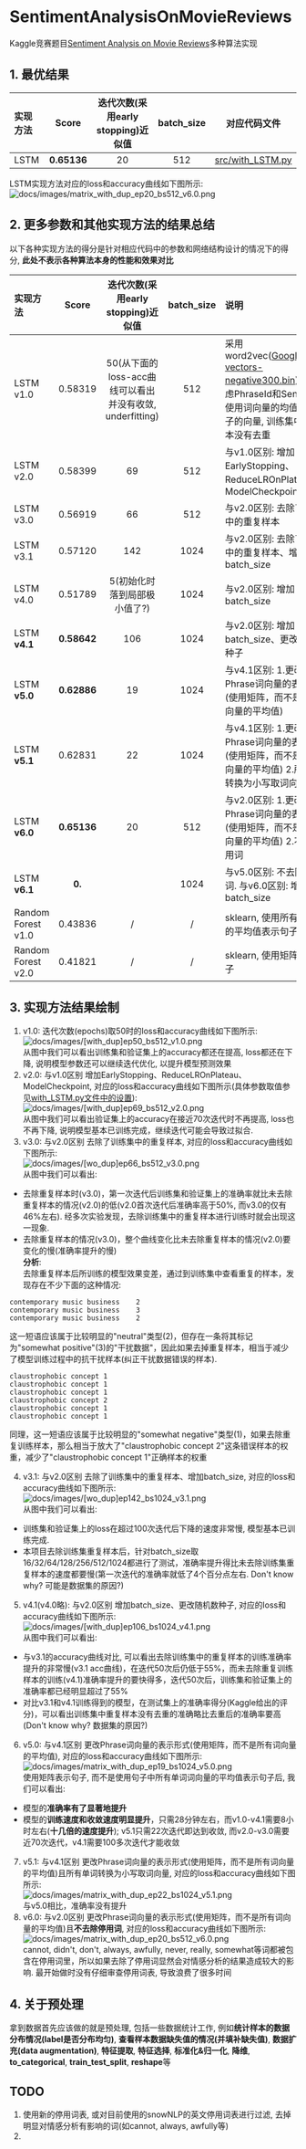 # SentimentAnalysisOnMovieReviews
Kaggle竞赛题目[Sentiment Analysis on Movie Reviews](https://www.kaggle.com/c/sentiment-analysis-on-movie-reviews)多种算法实现

## 1. 最优结果

| 实现方法 | Score | 迭代次数(采用early stopping)近似值 | batch_size | 对应代码文件 |
| :------ | :---: | :---: | :---: |:---: |
| LSTM | **0.65136** | 20 | 512 | [src/with_LSTM.py](https://github.com/lxw0109/SentimentAnalysisOnMovieReviews/blob/master/src/with_LSTM.py) |

LSTM实现方法对应的loss和accuracy曲线如下图所示:  
 ![docs/images/matrix_with_dup_ep20_bs512_v6.0.png](docs/images/matrix_with_dup_ep20_bs512_v6.0.png)  
 
<!-- Random Forest实现方法对应的loss和accuracy曲线如下图所示:  
 ![docs/images/]() -->


## 2. 更多参数和其他实现方法的结果总结
以下各种实现方法的得分是针对相应代码中的参数和网络结构设计的情况下的得分, **此处不表示各种算法本身的性能和效果对比**

| 实现方法 | Score | 迭代次数(采用early stopping)近似值 | batch_size | 说明 |
| :------ | :---: | :---: | :---: | :------ |
| LSTM v1.0 | 0.58319 | 50(从下面的loss-acc曲线可以看出并没有收敛, underfitting) | 512 | 采用word2vec([GoogleNews-vectors-negative300.bin](https://github.com/3Top/word2vec-api)), 没有考虑PhraseId和SentenceId, 使用词向量的均值作为句子的向量, 训练集中重复样本没有去重 |
| LSTM v2.0 | 0.58399 | 69 | 512 | 与v1.0区别: 增加EarlyStopping、 ReduceLROnPlateau、ModelCheckpoint |
| LSTM v3.0 | 0.56919 | 66 | 512 | 与v2.0区别: 去除了训练集中的重复样本 |
| LSTM v3.1 | 0.57120 | 142 | 1024 | 与v2.0区别: 去除了训练集中的重复样本、增加batch_size |
| LSTM v4.0 | 0.51789 | 5(初始化时落到局部极小值了?) | 1024 | 与v2.0区别: 增加batch_size |
| LSTM **v4.1** | **0.58642** | 106 | 1024 | 与v2.0区别: 增加batch_size、更改随机数种子 |
| LSTM **v5.0** | **0.62886** | 19 | 1024 | 与v4.1区别: 1.更改Phrase词向量的表示形式(使用矩阵，而不是所有词向量的平均值) |
| LSTM **v5.1** | 0.62831 | 22 | 1024 | 与v4.1区别: 1.更改Phrase词向量的表示形式(使用矩阵，而不是所有词向量的平均值) 2.所有单词转换为小写取词向量 |
| LSTM **v6.0** | **0.65136** | 20 | 512 | 与v2.0区别: 1.更改Phrase词向量的表示形式(使用矩阵，而不是所有词向量的平均值) 2.不去除停用词 |
| LSTM **v6.1** | **0.** |  | 1024 | 与v5.0区别: 不去除停用词. 与v6.0区别: 增加batch_size |
| Random Forest v1.0 | 0.43836 | / | / | sklearn, 使用所有词向量的平均值表示句子 |
| Random Forest v2.0 | 0.41821 | / | / | sklearn, 使用矩阵表示句子 |

## 3. 实现方法结果绘制
1. v1.0: 迭代次数(epochs)取50时的loss和accuracy曲线如下图所示:  
 ![docs/images/[with_dup]ep50_bs512_v1.0.png](docs/images/[with_dup]ep50_bs512_v1.0.png)  
 从图中我们可以看出训练集和验证集上的accuracy都还在提高, loss都还在下降, 说明模型参数还可以继续迭代优化, 以提升模型预测效果
2. v2.0: 与v1.0区别 增加EarlyStopping、ReduceLROnPlateau、ModelCheckpoint, 对应的loss和accuracy曲线如下图所示(具体参数取值参见[with_LSTM.py文件中的设置](https://github.com/lxw0109/SentimentAnalysisOnMovieReviews/blob/master/src/with_LSTM.py)):  
 ![docs/images/[with_dup]ep69_bs512_v2.0.png](docs/images/[with_dup]ep69_bs512_v2.0.png)  
 从图中我们可以看出验证集上的accuracy在接近70次迭代时不再提高, loss也不再下降, 说明模型基本已训练完成，继续迭代可能会导致过拟合.
3. v3.0: 与v2.0区别 去除了训练集中的重复样本, 对应的loss和accuracy曲线如下图所示:  
 ![docs/images/[wo_dup]ep66_bs512_v3.0.png](docs/images/[wo_dup]ep66_bs512_v3.0.png)  
 从图中我们可以看出:  
 + 去除重复样本时(v3.0)，第一次迭代后训练集和验证集上的准确率就比未去除重复样本的情况(v2.0)的低(v2.0首次迭代后准确率高于50%, 而v3.0的仅有46%左右). 经多次实验发现，去除训练集中的重复样本进行训练时就会出现这一现象.
 + 去除重复样本的情况(v3.0)，整个曲线变化比未去除重复样本的情况(v2.0)要变化的慢(准确率提升的慢)   
 **分析**:  
 去除重复样本后所训练的模型效果变差，通过到训练集中查看重复的样本，发现存在不少下面的这种情况:
 ```
 contemporary music business	2  
 contemporary music business	3  
 contemporary music business	2  
 ```
 这一短语应该属于比较明显的"neutral"类型(2)，但存在一条将其标记为"somewhat positive"(3)的"干扰数据"，因此如果去掉重复样本，相当于减少了模型训练过程中的抗干扰样本(纠正干扰数据错误的样本).
 ```
 claustrophobic concept	1
 claustrophobic concept	1
 claustrophobic concept	1
 claustrophobic concept	2
 claustrophobic concept	1
 claustrophobic concept	1
 ```
 同理，这一短语应该属于比较明显的"somewhat negative"类型(1)，如果去除重复训练样本，那么相当于放大了"claustrophobic concept	2"这条错误样本的权重，减少了"claustrophobic concept	1"正确样本的权重
 
4. v3.1: 与v2.0区别 去除了训练集中的重复样本、增加batch_size, 对应的loss和accuracy曲线如下图所示:  
 ![docs/images/[wo_dup]ep142_bs1024_v3.1.png](docs/images/[wo_dup]ep142_bs1024_v3.1.png)  
 从图中我们可以看出:   
 + 训练集和验证集上的loss在超过100次迭代后下降的速度非常慢, 模型基本已训练完成.
 + 本项目去除训练集重复样本后，针对batch_size取16/32/64/128/256/512/1024都进行了测试，准确率提升得比未去除训练集重复样本的速度都要慢(第一次迭代的准确率就低了4个百分点左右. Don't know why? 可能是数据集的原因?)
5. v4.1(v4.0略): 与v2.0区别 增加batch_size、更改随机数种子, 对应的loss和accuracy曲线如下图所示:  
 ![docs/images/[with_dup]ep106_bs1024_v4.1.png](docs/images/[with_dup]ep106_bs1024_v4.1.png)  
 从图中我们可以看出:  
 + 与v3.1的accuracy曲线对比, 可以看出去除训练集中的重复样本的训练准确率提升的非常慢(v3.1 acc曲线)，在迭代50次后仍低于55%，而未去除重复训练样本的训练(v4.1)准确率提升的要快得多，迭代50次后，训练集和验证集上的准确率都已经明显超过了55%
 + 对比v3.1和v4.1训练得到的模型，在测试集上的准确率得分(Kaggle给出的评分)，可以看出训练集中重复样本没有去重的准确略比去重后的准确率要高(Don't know why? 数据集的原因?)
6. v5.0: 与v4.1区别 更改Phrase词向量的表示形式(使用矩阵，而不是所有词向量的平均值), 对应的loss和accuracy曲线如下图所示:  
 ![docs/images/matrix_with_dup_ep19_bs1024_v5.0.png](docs/images/matrix_with_dup_ep19_bs1024_v5.0.png)  
 使用矩阵表示句子, 而不是使用句子中所有单词词向量的平均值表示句子后, 我们可以看出:
 + 模型的**准确率有了显著地提升**
 + 模型的**训练速度和收敛速度明显提升**，只需28分钟左右，而v1.0-v4.1需要8小时左右(**十几倍的速度提升**); v5.1只需22次迭代即达到收敛, 而v2.0-v3.0需要近70次迭代，v4.1需要100多次迭代才能收敛
7. v5.1: 与v4.1区别 更改Phrase词向量的表示形式(使用矩阵，而不是所有词向量的平均值)且所有单词转换为小写取词向量, 对应的loss和accuracy曲线如下图所示:  
 ![docs/images/matrix_with_dup_ep22_bs1024_v5.1.png](docs/images/matrix_with_dup_ep22_bs1024_v5.1.png)  
 与v5.0相比，准确率没有提升
8. v6.0: 与v2.0区别 更改Phrase词向量的表示形式(使用矩阵，而不是所有词向量的平均值)且**不去除停用词**, 对应的loss和accuracy曲线如下图所示:  
 ![docs/images/matrix_with_dup_ep20_bs512_v6.0.png](docs/images/matrix_with_dup_ep20_bs512_v6.0.png)  
 cannot, didn't, don't, always, awfully, never, really, somewhat等词都被包含在停用词里，所以如果去除了停用词显然会对情感分析的结果造成较大的影响. 最开始做时没有仔细审查停用词表, 导致浪费了很多时间
 
## 4. 关于预处理
拿到数据首先应该做的就是预处理, 包括一些数据统计工作, 例如**统计样本的数据分布情况(label是否分布均匀)**, **查看样本数据缺失值的情况(并填补缺失值)**, **数据扩充(data augmentation)**, **特征提取**, **特征选择**, **标准化&归一化**, **降维**, **to_categorical**, **train_test_split**, **reshape**等

## TODO
1. 使用新的停用词表, 或对目前使用的snowNLP的英文停用词表进行过滤, 去掉明显对情感分析有影响的词(如cannot, always, awfully等)
2. 
